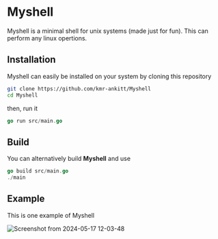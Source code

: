 # Myshell

Myshell is a minimal shell for unix systems (made just for fun).
This can perform any linux opertions.

## Installation

Myshell can easily be installed on your system by cloning this repository

```bash
git clone https://github.com/kmr-ankitt/Myshell
cd Myshell
```

then, run it

```go
go run src/main.go
```

## Build

You can alternatively build **Myshell** and use
```go
go build src/main.go
./main
```

## Example


This is one example of Myshell


![Screenshot from 2024-05-17 12-03-48](https://github.com/kmr-ankitt/Myshell/assets/90329779/b4592e3f-5b6d-4184-ab96-ff2d674c2caa)





